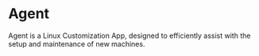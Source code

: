 # Agent
Agent is a Linux Customization App, designed to efficiently assist with the setup and maintenance of new machines.
